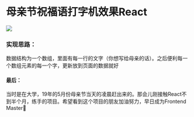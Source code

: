 # 母亲节祝福语打字机效果React

![](https://static.xiaoblogs.cn/img/mom.gif)

### 实现思路：

数据结构为一个数组，里面有每一行的文字（你想写给母亲的话）。之后便利每一个数组元素的每一个字，更新放到页面的数据就好

#### 最后：

当时是在大学，19年的5月份母亲节当天的凌晨赶出来的。那会儿刚接触React不到半个月，练手的项目。希望看到这个项目的朋友加油努力，早日成为Frontend Master🍺

